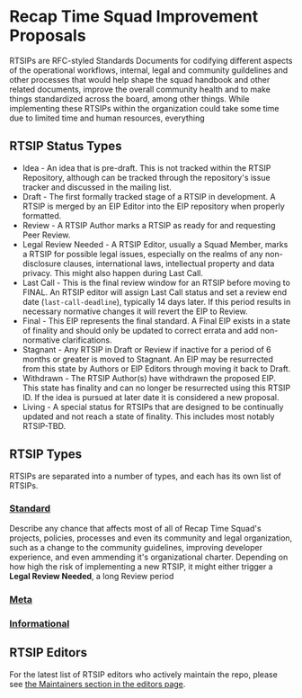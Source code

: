 # Recap Time Squad Improvement Proposals

RTSIPs are RFC-styled Standards Documents for codifying different aspects of the operational
workflows, internal, legal and community guildelines and other processes that would help shape
the squad handbook and other related documents, improve the overall community health and to
make things standardized across the board, among other things. While implementing these RTSIPs
within the organization could take some time due to limited time and human resources, everything

## RTSIP Status Types

* Idea - An idea that is pre-draft. This is not tracked within the RTSIP Repository, although can be
  tracked through the repository's issue tracker and discussed in the mailing list.
* Draft - The first formally tracked stage of a RTSIP in development. A RTSIP is merged by an
  EIP Editor into the EIP repository when properly formatted.
* Review - A RTSIP Author marks a RTSIP as ready for and requesting Peer Review.
* Legal Review Needed - A RTSIP Editor, usually a Squad Member, marks a RTSIP for possible legal issues,
  especially on the realms of any non-disclosure clauses, international laws, intellectual property
  and data privacy. This might also happen during Last Call.
* Last Call - This is the final review window for an RTSIP before moving to FINAL. An RTSIP editor
  will assign Last Call status and set a review end date (`last-call-deadline`), typically 14 days later.
  If this period results in necessary normative changes it will revert the EIP to Review.
* Final - This EIP represents the final standard. A Final EIP exists in a state of finality and should only be
  updated to correct errata and add non-normative clarifications.
* Stagnant - Any RTSIP in Draft or Review if inactive for a period of 6 months or greater is moved to Stagnant.
  An EIP may be resurrected from this state by Authors or EIP Editors through moving it back to Draft.
* Withdrawn - The RTSIP Author(s) have withdrawn the proposed EIP. This state has finality and can no longer be
  resurrected using this RTSIP ID. If the idea is pursued at later date it is considered a new proposal.
* Living - A special status for RTSIPs that are designed to be continually updated and not reach a state of finality.
  This includes most notably RTSIP-TBD.

## RTSIP Types

RTSIPs are separated into a number of types, and each has its own list of RTSIPs.

### [Standard](/standard)

Describe any chance that affects most of all of Recap Time Squad's projects, policies, processes and even its
community and legal organization, such as a change to the community guidelines, improving developer experience,
and even ammending it's organizational charter. Depending on how high the risk of implementing a new RTSIP, it
might either trigger a **Legal Review Needed**, a long Review period

### [Meta](/meta)

### [Informational](/informational)

## RTSIP Editors

For the latest list of RTSIP editors who actively maintain the repo, please see [the Maintainers section in the editors page](/meta/editors.md#maintainers).

